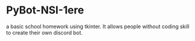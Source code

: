 # PyBot-NSI-1ere
a basic school homework using tkinter. It allows people without coding skill to create their own discord bot.
